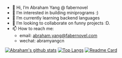 - 👋 Hi, I’m Abraham Yang @ fabernovel
- 👀 I’m interested in building miniprograms :)
- 🌱 I’m currently learning backend languages
- 💞️ I’m looking to collaborate on funny projects :D.
- 📫 How to reach me: 
    - email: abraham.yang@fabernovel.com 
    - wechat: abramyangcn

[![Abraham's github stats](https://github-readme-stats.vercel.app/api?username=abramyangfab)](https://github.com/anuraghazra/github-readme-stats)
[![Top Langs](https://github-readme-stats.vercel.app/api/top-langs/?username=abramyangfab)](https://github.com/anuraghazra/github-readme-stats)
[![Readme Card](https://github-readme-stats.vercel.app/api/pin/?username=abramyangfab&repo=abramyangfab)](https://github.com/anuraghazra/github-readme-stats)
<!---
abramyangfab/abramyangfab is a ✨ special ✨ repository because its `README.md` (this file) appears on your GitHub profile.
You can click the Preview link to take a look at your changes.
--->
